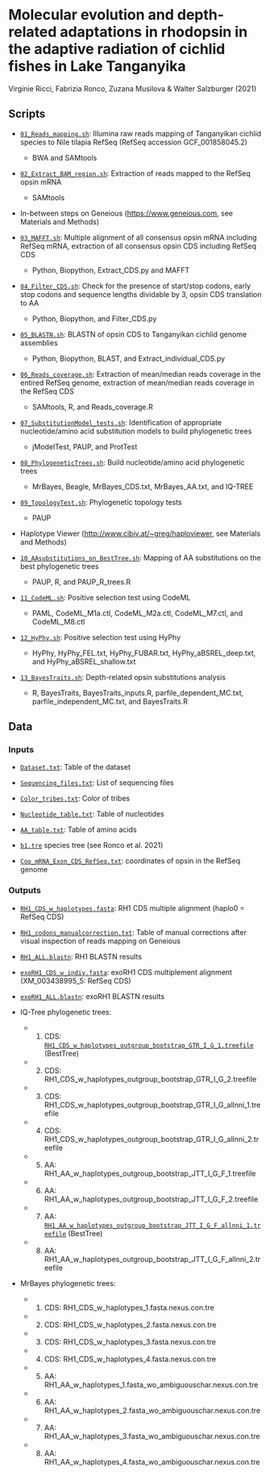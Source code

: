 # Molecular evolution and depth-related adaptations in rhodopsin in the adaptive radiation of cichlid fishes in Lake Tanganyika
Virginie Ricci, Fabrizia Ronco, Zuzana Musilova & Walter Salzburger (2021)

## Scripts

* [`01_Reads_mapping.sh`](Scripts/01_Reads_mapping.sh): Illumina raw reads mapping of Tanganyikan cichlid species to Nile tilapia RefSeq (RefSeq accession GCF_001858045.2)
  * BWA and SAMtools

* [`02_Extract_BAM_region.sh`](Scripts/02_Extract_BAM_region.sh): Extraction of reads mapped to the RefSeq opsin mRNA
  * SAMtools

* In-between steps on Geneious (https://www.geneious.com, see Materials and Methods)

* [`03_MAFFT.sh`](Scripts/03_MAFFT.sh): Multiple alignment of all consensus opsin mRNA including RefSeq mRNA, extraction of all consensus opsin CDS including RefSeq CDS
  * Python, Biopython, Extract_CDS.py and MAFFT

* [`04_Filter_CDS.sh`](Scripts/04_Filter_CDS.sh): Check for the presence of start/stop codons, early stop codons and sequence lengths dividable by 3, opsin CDS translation to AA
  * Python, Biopython, and Filter_CDS.py

* [`05_BLASTN.sh`](Scripts/05_BLASTN.sh): BLASTN of opsin CDS to Tanganyikan cichlid genome assemblies
  * Python, Biopython, BLAST, and Extract_individual_CDS.py

* [`06_Reads_coverage.sh`](Scripts/06_Reads_coverage.sh): Extraction of mean/median reads coverage in the entired RefSeq genome, extraction of mean/median reads coverage in the RefSeq CDS
  * SAMtools, R, and Reads_coverage.R

* [`07_SubstitutionModel_tests.sh`](Scripts/07_SubstitutionModel_tests.sh): Identification of appropriate nucleotide/amino acid substitution models to build phylogenetic trees
  * jModelTest, PAUP, and ProtTest

* [`08_PhylogeneticTrees.sh`](Scripts/08_PhylogeneticTrees.sh): Build nucleotide/amino acid phylogenetic trees
  * MrBayes, Beagle, MrBayes_CDS.txt, MrBayes_AA.txt, and IQ-TREE

* [`09_TopologyTest.sh`](Scripts/09_TopologyTest.sh): Phylogenetic topology tests
  * PAUP

* Haplotype Viewer (http://www.cibiv.at/~greg/haploviewer, see Materials and Methods)

* [`10_AAsubstitutions_on_BestTree.sh`](Scripts/10_AAsubstitutions_on_BestTree.sh): Mapping of AA substitutions on the best phylogenetic trees
  * PAUP, R, and PAUP_R_trees.R

* [`11_CodeML.sh`](Scripts/11_CodeML.sh): Positive selection test using CodeML
  * PAML, CodeML_M1a.ctl, CodeML_M2a.ctl, CodeML_M7.ctl, and CodeML_M8.ctl

* [`12_HyPhy.sh`](Scripts/12_HyPhy.sh): Positive selection test using HyPhy
  * HyPhy, HyPhy_FEL.txt, HyPhy_FUBAR.txt, HyPhy_aBSREL_deep.txt, and HyPhy_aBSREL_shallow.txt

* [`13_BayesTraits.sh`](Scripts/13_BayesTraits.sh): Depth-related opsin substitutions analysis
  * R, BayesTraits, BayesTraits_inputs.R, parfile_dependent_MC.txt, parfile_independent_MC.txt, and BayesTraits.R

## Data

### Inputs

* [`Dataset.txt`](Data/Inputs/Dataset.txt): Table of the dataset

* [`Sequencing_files.txt`](Data/Inputs/Sequencing_files.txt): List of sequencing files

* [`Color_tribes.txt`](Data/Inputs/Color_tribes.txt): Color of tribes

* [`Nucleotide_table.txt`](Data/Inputs/Nucleotide_table.txt): Table of nucleotides

* [`AA_table.txt`](Data/Inputs/AA_table.txt): Table of amino acids

* [`b1.tre`](Data/Inputs/b1.tre) species tree (see Ronco et al. 2021)

* [`Coo_mRNA_Exon_CDS_RefSeq.txt`](Data/Inputs/Coo_mRNA_Exon_CDS_RefSeq.txt): coordinates of opsin in the RefSeq genome

### Outputs

* [`RH1_CDS_w_haplotypes.fasta`](Data/Outputs/RH1_CDS_w_haplotypes.fasta): RH1 CDS multiple alignment (haplo0 = RefSeq CDS)

* [`RH1_codons_manualcorrection.txt`](Data/Outputs/RH1_codons_manualcorrection.txt): Table of manual corrections after visual inspection of reads mapping on Geneious

* [`RH1_ALL.blastn`](Data/Outputs/RH1_ALL.blastn): RH1 BLASTN results

* [`exoRH1_CDS_w_indiv.fasta`](Data/Outputs/exoRH1_CDS_w_indiv.fasta): exoRH1 CDS multiplement alignment (XM_003438995_5: RefSeq CDS)

* [`exoRH1_ALL.blastn`](Data/Outputs/exoRH1_ALL.blastn): exoRH1 BLASTN results

* IQ-Tree phylogenetic trees:
  * 1) CDS: [`RH1_CDS_w_haplotypes_outgroup_bootstrap_GTR_I_G_1.treefile`](Data/Outputs/RH1_CDS_w_haplotypes_outgroup_bootstrap_GTR_I_G_1.treefile) (BestTree)
  * 2) CDS: RH1_CDS_w_haplotypes_outgroup_bootstrap_GTR_I_G_2.treefile
  * 3) CDS: RH1_CDS_w_haplotypes_outgroup_bootstrap_GTR_I_G_allnni_1.treefile
  * 4) CDS: RH1_CDS_w_haplotypes_outgroup_bootstrap_GTR_I_G_allnni_2.treefile

  * 5) AA: RH1_AA_w_haplotypes_outgroup_bootstrap_JTT_I_G_F_1.treefile
  * 6) AA: RH1_AA_w_haplotypes_outgroup_bootstrap_JTT_I_G_F_2.treefile
  * 7) AA: [`RH1_AA_w_haplotypes_outgroup_bootstrap_JTT_I_G_F_allnni_1.treefile`](Data/Outputs/RH1_AA_w_haplotypes_outgroup_bootstrap_JTT_I_G_F_allnni_1.treefile) (BestTree)
  * 8) AA: RH1_AA_w_haplotypes_outgroup_bootstrap_JTT_I_G_F_allnni_2.treefile

* MrBayes phylogenetic trees:
  * 1) CDS: RH1_CDS_w_haplotypes_1.fasta.nexus.con.tre
  * 2) CDS: RH1_CDS_w_haplotypes_2.fasta.nexus.con.tre
  * 3) CDS: RH1_CDS_w_haplotypes_3.fasta.nexus.con.tre
  * 4) CDS: RH1_CDS_w_haplotypes_4.fasta.nexus.con.tre

  * 5) AA: RH1_AA_w_haplotypes_1.fasta_wo_ambiguouschar.nexus.con.tre
  * 6) AA: RH1_AA_w_haplotypes_2.fasta_wo_ambiguouschar.nexus.con.tre
  * 7) AA: RH1_AA_w_haplotypes_3.fasta_wo_ambiguouschar.nexus.con.tre
  * 8) AA: RH1_AA_w_haplotypes_4.fasta_wo_ambiguouschar.nexus.con.tre
